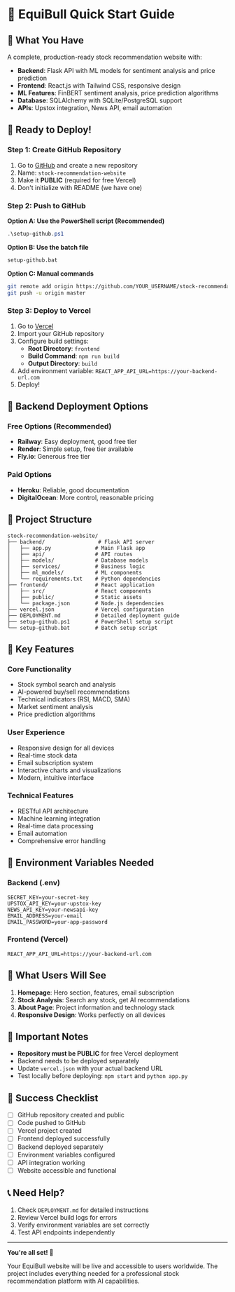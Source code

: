 # 🚀 EquiBull Quick Start Guide

## 🎯 What You Have

A complete, production-ready stock recommendation website with:

- **Backend**: Flask API with ML models for sentiment analysis and price prediction
- **Frontend**: React.js with Tailwind CSS, responsive design
- **ML Features**: FinBERT sentiment analysis, price prediction algorithms
- **Database**: SQLAlchemy with SQLite/PostgreSQL support
- **APIs**: Upstox integration, News API, email automation

## 🚀 Ready to Deploy!

### Step 1: Create GitHub Repository

1. Go to [GitHub](https://github.com) and create a new repository
2. Name: `stock-recommendation-website`
3. Make it **PUBLIC** (required for free Vercel)
4. Don't initialize with README (we have one)

### Step 2: Push to GitHub

**Option A: Use the PowerShell script (Recommended)**
```powershell
.\setup-github.ps1
```

**Option B: Use the batch file**
```cmd
setup-github.bat
```

**Option C: Manual commands**
```bash
git remote add origin https://github.com/YOUR_USERNAME/stock-recommendation-website.git
git push -u origin master
```

### Step 3: Deploy to Vercel

1. Go to [Vercel](https://vercel.com)
2. Import your GitHub repository
3. Configure build settings:
   - **Root Directory**: `frontend`
   - **Build Command**: `npm run build`
   - **Output Directory**: `build`
4. Add environment variable: `REACT_APP_API_URL=https://your-backend-url.com`
5. Deploy!

## 🔧 Backend Deployment Options

### Free Options (Recommended)
- **Railway**: Easy deployment, good free tier
- **Render**: Simple setup, free tier available
- **Fly.io**: Generous free tier

### Paid Options
- **Heroku**: Reliable, good documentation
- **DigitalOcean**: More control, reasonable pricing

## 📁 Project Structure

```
stock-recommendation-website/
├── backend/                 # Flask API server
│   ├── app.py              # Main Flask app
│   ├── api/                # API routes
│   ├── models/             # Database models
│   ├── services/           # Business logic
│   ├── ml_models/          # ML components
│   └── requirements.txt    # Python dependencies
├── frontend/               # React application
│   ├── src/                # React components
│   ├── public/             # Static assets
│   └── package.json        # Node.js dependencies
├── vercel.json             # Vercel configuration
├── DEPLOYMENT.md           # Detailed deployment guide
├── setup-github.ps1        # PowerShell setup script
└── setup-github.bat        # Batch setup script
```

## 🌟 Key Features

### Core Functionality
- Stock symbol search and analysis
- AI-powered buy/sell recommendations
- Technical indicators (RSI, MACD, SMA)
- Market sentiment analysis
- Price prediction algorithms

### User Experience
- Responsive design for all devices
- Real-time stock data
- Email subscription system
- Interactive charts and visualizations
- Modern, intuitive interface

### Technical Features
- RESTful API architecture
- Machine learning integration
- Real-time data processing
- Email automation
- Comprehensive error handling

## 🔑 Environment Variables Needed

### Backend (.env)
```env
SECRET_KEY=your-secret-key
UPSTOX_API_KEY=your-upstox-key
NEWS_API_KEY=your-newsapi-key
EMAIL_ADDRESS=your-email
EMAIL_PASSWORD=your-app-password
```

### Frontend (Vercel)
```env
REACT_APP_API_URL=https://your-backend-url.com
```

## 📱 What Users Will See

1. **Homepage**: Hero section, features, email subscription
2. **Stock Analysis**: Search any stock, get AI recommendations
3. **About Page**: Project information and technology stack
4. **Responsive Design**: Works perfectly on all devices

## 🚨 Important Notes

- **Repository must be PUBLIC** for free Vercel deployment
- Backend needs to be deployed separately
- Update `vercel.json` with your actual backend URL
- Test locally before deploying: `npm start` and `python app.py`

## 🎉 Success Checklist

- [ ] GitHub repository created and public
- [ ] Code pushed to GitHub
- [ ] Vercel project created
- [ ] Frontend deployed successfully
- [ ] Backend deployed separately
- [ ] Environment variables configured
- [ ] API integration working
- [ ] Website accessible and functional

## 📞 Need Help?

1. Check `DEPLOYMENT.md` for detailed instructions
2. Review Vercel build logs for errors
3. Verify environment variables are set correctly
4. Test API endpoints independently

---

**You're all set! 🚀**

Your EquiBull website will be live and accessible to users worldwide. The project includes everything needed for a professional stock recommendation platform with AI capabilities.
